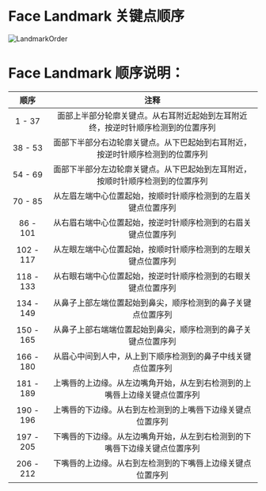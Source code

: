 # Face Landmark 关键点顺序

![LandmarkOrder](https://openailab.oss-cn-shenzhen.aliyuncs.com/images/face_points.png)

# Face Landmark 顺序说明：
| 顺序 | 注释 |
| :---: | :---: |
| 1 - 37| 面部上半部分轮廓关键点。从右耳附近起始到左耳附近终，按逆时针顺序检测到的位置序列 |
| 38 - 53 | 面部下半部分右边轮廓关键点。从下巴起始到右耳附近，按逆时针顺序检测到的位置序列 |
| 54 - 69 | 面部下半部分左边轮廓关键点。从下巴起始到左耳附近，按顺时针顺序检测到的位置序列|
| 70 - 85 | 从左眉左端中心位置起始，按顺时针顺序检测到的左眉关键点位置序列 |
| 86 - 101 | 从右眉右端中心位置起始，按逆时针顺序检测到的右眉关键点位置序列 |
| 102 - 117 | 从左眼左端中心位置起始，按顺时针顺序检测到的左眼关键点位置序列 |
| 118 - 133 | 从右眼右端中心位置起始，按逆时针顺序检测到的右眼关键点位置序列 |
| 134 - 149 | 从鼻子上部左端位置起始到鼻尖，顺序检测到的鼻子关键点位置序列 |
| 150 - 165 | 从鼻子上部右端端位置起始到鼻尖，顺序检测到的鼻子关键点位置序列 |
| 166 - 180 | 从眉心中间到人中，从上到下顺序检测到的鼻子中线关键点位置序列 |
| 181 - 189 | 上嘴唇的上边缘。从左边嘴角开始，从左到右检测到的上嘴唇上边缘关键点位置序列 |
| 190 - 196 | 上嘴唇的下边缘。从右到左检测到的上嘴唇下边缘关键点位置序列 |
| 197 - 205 | 下嘴唇的下边缘。从左边嘴角开始，从左到右检测到的下嘴唇下边缘关键点位置序列 |
| 206 - 212 | 下嘴唇的上边缘。从右到左检测到的下嘴唇上边缘关键点位置序列 |